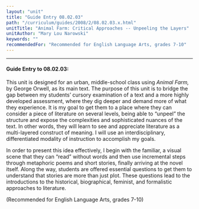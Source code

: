 ```yaml
---
layout: "unit"
title: "Guide Entry 08.02.03"
path: "/curriculum/guides/2008/2/08.02.03.x.html"
unitTitle: "Animal Farm: Critical Approaches -- Unpeeling the Layers"
unitAuthor: "Mary Lou Narowski"
keywords: ""
recommendedFor: "Recommended for English Language Arts, grades 7-10"
---
```

<body>
<hr/>
 <h4>
  Guide Entry to 08.02.03:
 </h4>
 <p>
  This unit is designed for an urban, middle-school class using
  <i>
   Animal Farm,
  </i>
  by George Orwell, as its main text. The purpose of this unit is to bridge the gap between my students’ cursory examination of a text and a more highly developed assessment, where they dig deeper and demand more of what they experience. It is my goal to get them to a place where they can consider a piece of literature on several levels, being able to “unpeel” the structure and expose the complexities and sophisticated nuances of the text. In other words, they will learn to see and appreciate literature as a multi-layered construct of meaning. I will use an interdisciplinary, differentiated modality of instruction to accomplish my goals.
 </p>
<p>
  In order to present this idea effectively, I begin with the familiar, a visual scene that they can “read” without words and then use incremental steps through metaphoric poems and short stories, finally arriving at the novel itself. Along the way, students are offered essential questions to get them to understand that stories are more than just plot. These questions lead to the introductions to the historical, biographical, feminist, and formalistic approaches to literature.
 </p>
<p>
  (Recommended for English Language Arts, grades 7-10)
 </p>




</body>